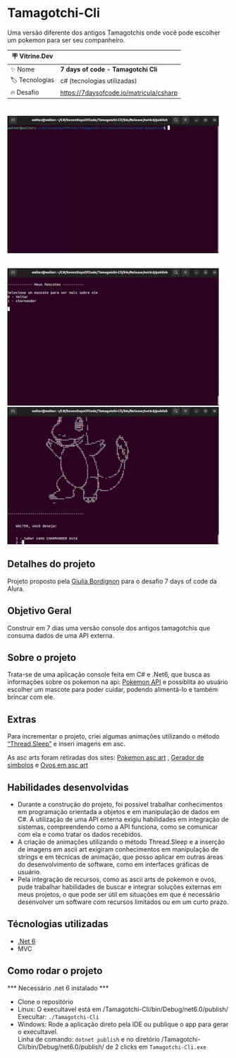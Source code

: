 # Tamagotchi-Cli

Uma versão diferente dos antigos Tamagotchis onde você pode escolher um pokemon para ser seu companheiro.

| :placard: Vitrine.Dev |                                         |
| --------------------- | --------------------------------------- |
| :sparkles: Nome       | **7 days of code - Tamagotchi Cli**     |
| :label: Tecnologias   | c# (tecnologias utilizadas)             |
| :fire: Desafio        | https://7daysofcode.io/matricula/csharp |

#

<!-- Inserir imagem com a #vitrinedev ao final do link -->

![Tamagotchi-Cli Login](./img/tamagotchi-1.gif#vitrinedev)

<br>

<img src ="./img/tamagotchi-2.gif">

<br>

<img src ="./img/tamagotchi-3.gif">

<br>

## Detalhes do projeto

Projeto proposto pela [Giulia Bordignon](https://www.linkedin.com/in/spacecoding/) para o desafio 7 days of code da Alura.

## Objetivo Geral

Construir em 7 dias uma versão console dos antigos tamagotchis que consuma dados de uma API externa.

## Sobre o projeto

Trata-se de uma aplicação console feita em C# e .Net6, que busca as informações sobre os pokemon na api: [Pokemon API](https://pokeapi.co/docs/v2) e possiblita ao usuário escolher um mascote para poder cuidar, podendo alimentá-lo e também brincar com ele. <br>

## Extras

Para incrementar o projeto, criei algumas animações utilizando o método [“Thread.Sleep”](https://learn.microsoft.com/pt-br/dotnet/api/system.threading.thread.sleep?view=net-7.0) e inseri imagens em asc. <br>

As asc arts foram retiradas dos sites: [Pokemon asc art](https://emojicombos.com/pokemon-ascii-art) , [Gerador de simbolos](https://fsymbols.com/pt/geradores/) e [Ovos em asc art](https://textart.sh/topic/egg)

## Habilidades desenvolvidas

- Durante a construção do projeto, foi possível trabalhar conhecimentos em programação orientada a objetos e em manipulação de dados em C#. A utilização de uma API externa exigiu habilidades em integração de sistemas, compreendendo como a API funciona, como se comunicar com ela e como tratar os dados recebidos.
- A criação de animações utilizando o método Thread.Sleep e a inserção de imagens em ascii art exigiram conhecimentos em manipulação de strings e em técnicas de animação, que posso aplicar em outras áreas do desenvolvimento de software, como em interfaces gráficas de usuário.
- Pela integração de recursos, como as ascii arts de pokemon e ovos, pude trabalhar habilidades de buscar e integrar soluções externas em meus projetos, o que pode ser útil em situações em que é necessário desenvolver um software com recursos limitados ou em um curto prazo.

## Técnologias utilizadas

- [.Net 6](https://dotnet.microsoft.com/en-us/download/dotnet/6.0)
- MVC

## Como rodar o projeto

\*\*\* Necessário .net 6 instalado \*\*\*

- Clone o repositório
- Linux: O execultavel está em /Tamagotchi-Cli/bin/Debug/net6.0/publish/ <br>
  Execultar: `./Tamagotchi-Cli`
- Windows: Rode a aplicação direto pela IDE ou publique o app para gerar o execultavel.<br>
  Linha de comando: `dotnet publish` e no diretório /Tamagotchi-Cli/bin/Debug/net6.0/publish/ de 2 clicks em `Tamagotchi-Cli.exe`
